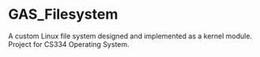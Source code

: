 # GAS_Filesystem
A custom Linux file system designed and implemented as a kernel module. Project for CS334 Operating System.
